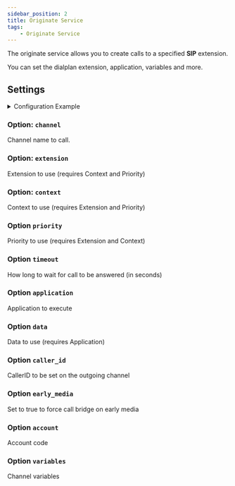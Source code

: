 ```yaml
---
sidebar_position: 2
title: Originate Service
tags:
    - Originate Service
---
```


The originate service allows you to create calls to a specified **SIP** extension.

You can set the dialplan extension, application, variables and more.

## Settings

<details>

<summary>Configuration Example</summary>

```yaml title="Service options"
service: asterisk.originate
data:
  channel: PJSIP/100        # device to call
  context: default          # Context in the dialplan
  exten: '101'              # Extension in the context
  priority: '1'             # Priority
  caller_id: Home Assistant # CallerID of the call
  timeout: 60               # Time until giving up
```

</details>

### Option: `channel`
Channel name to call.

### Option: `extension`
Extension to use (requires Context and Priority)

### Option: `context`
Context to use (requires Extension and Priority)

### Option `priority`
Priority to use (requires Extension and Context)

### Option `timeout`
How long to wait for call to be answered (in seconds)

### Option `application`
Application to execute

### Option `data`
Data to use (requires Application)

### Option `caller_id`
CallerID to be set on the outgoing channel

### Option `early_media`
Set to true to force call bridge on early media

### Option `account`
Account code

### Option `variables`
Channel variables